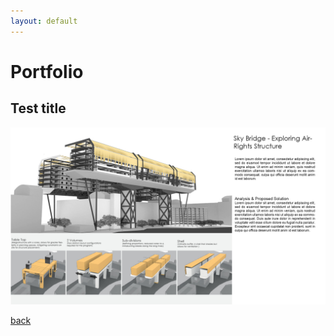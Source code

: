 ```yaml
---
layout: default
---
```


# Portfolio

## Test title
[![Sample Project](/portfolio/test_page.jpg)](/portfolio/test_page.jpg)


[back](./)
